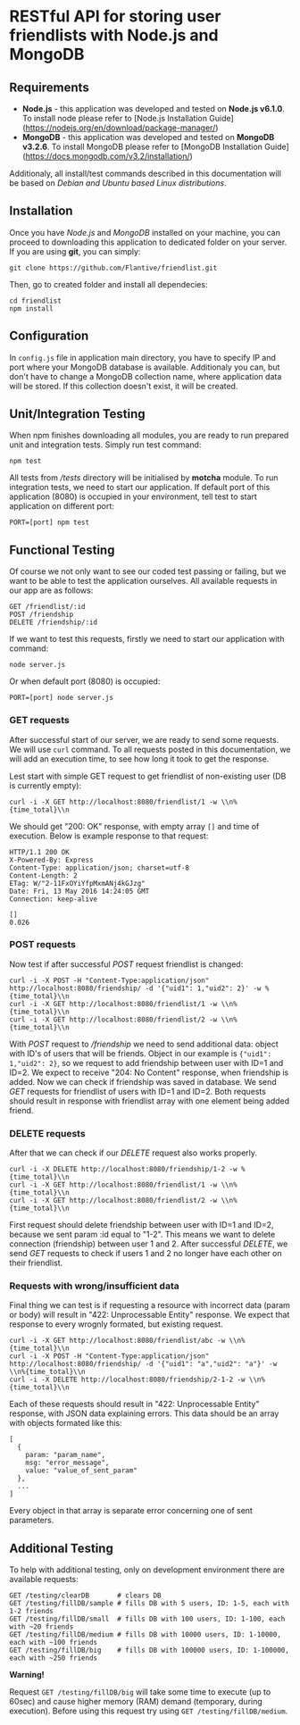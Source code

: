 # RESTful API for storing user friendlists with Node.js and MongoDB


## Requirements

- **Node.js** - this application was developed and tested on **Node.js v6.1.0**. To install node please refer to [Node.js Installation Guide] (https://nodejs.org/en/download/package-manager/)
- **MongoDB** - this application was developed and tested on **MongoDB v3.2.6**. To install MongoDB please refer to [MongoDB Installation Guide] (https://docs.mongodb.com/v3.2/installation/)

Additionaly, all install/test commands described in this documentation will be based on *Debian and Ubuntu based Linux distributions*.


## Installation

Once you have *Node.js* and *MongoDB* installed on your machine, you can proceed to 
downloading this application to dedicated folder on your server. If you are using **git**, you can simply:

    git clone https://github.com/Flantive/friendlist.git

Then, go to created folder and install all dependecies:

    cd friendlist
    npm install

## Configuration

In `config.js` file in application main directory, you have to specify IP and port where your MongoDB database is available. Additionaly you can, but don't have to change a MongoDB collection name, where application data will be stored. If this collection doesn't exist, it will be created.

## Unit/Integration Testing

When npm finishes downloading all modules, you are ready to run prepared unit and integration tests. Simply run test command:

    npm test

All tests from */tests* directory will be initialised by **motcha** module. To run integration tests, we need to start our application. If default port of this application (8080) is occupied in your environment, tell test to start application on different port:

    PORT=[port] npm test


## Functional Testing

Of course we not only want to see our coded test passing or failing, but we want to be able to test the application ourselves. All available requests in our app are as follows:

    GET /friendlist/:id
    POST /friendship
    DELETE /friendship/:id

If we want to test this requests, firstly we need to start our application with command:

    node server.js 

Or when default port (8080) is occupied:

    PORT=[port] node server.js

### GET requests

After successful start of our server, we are ready to send some requests. We will use `curl` command. To all requests posted in this documentation, we will add an execution time, to see how long it took to get the response.

Lest start with simple GET request to get friendlist of non-existing user (DB is currently empty):

    curl -i -X GET http://localhost:8080/friendlist/1 -w \\n%{time_total}\\n

We should get "200: OK" response, with empty array `[]` and time of execution. Below is example response to that request:

    HTTP/1.1 200 OK
    X-Powered-By: Express
    Content-Type: application/json; charset=utf-8
    Content-Length: 2
    ETag: W/"2-11FxOYiYfpMxmANj4kGJzg"
    Date: Fri, 13 May 2016 14:24:05 GMT
    Connection: keep-alive

    []
    0.026

### POST requests

Now test if after successful *POST* request friendlist is changed:

    curl -i -X POST -H "Content-Type:application/json" http://localhost:8080/friendship/ -d '{"uid1": 1,"uid2": 2}' -w %{time_total}\\n
    curl -i -X GET http://localhost:8080/friendlist/1 -w \\n%{time_total}\\n
    curl -i -X GET http://localhost:8080/friendlist/2 -w \\n%{time_total}\\n

With *POST* request to */friendship* we need to send additional data: object with ID's of users that will be friends. Object in our example is `{"uid1": 1,"uid2": 2}`, so we request to add friendship between user with ID=1 and ID=2. We expect to receive "204: No Content" response, when friendship is added.
Now we can check if friendship was saved in database. We send *GET* requests for friendlist of users with ID=1 and ID=2. Both requests should result in response with friendlist array with one element being added friend.

### DELETE requests

After that we can check if our *DELETE* request also works properly. 

    curl -i -X DELETE http://localhost:8080/friendship/1-2 -w %{time_total}\\n
    curl -i -X GET http://localhost:8080/friendlist/1 -w \\n%{time_total}\\n
    curl -i -X GET http://localhost:8080/friendlist/2 -w \\n%{time_total}\\n

First request should delete friendship between user with ID=1 and ID=2, because we sent param :id equal to "1-2". This means we want to delete connection (friendship) between user 1 and 2.
After successful *DELETE*, we send *GET* requests to check if users 1 and 2 no longer have each other on their friendlist.

### Requests with wrong/insufficient data

Final thing we can test is if requesting a resource with incorrect data (param or body) will result in "422: Unprocessable Entity" response. We expect that response to every wrognly formated, but existing request.

    curl -i -X GET http://localhost:8080/friendlist/abc -w \\n%{time_total}\\n
    curl -i -X POST -H "Content-Type:application/json" http://localhost:8080/friendship/ -d '{"uid1": "a","uid2": "a"}' -w \\n%{time_total}\\n
    curl -i -X DELETE http://localhost:8080/friendship/2-1-2 -w \\n%{time_total}\\n

Each of these requests should result in "422: Unprocessable Entity" response, with JSON data explaining errors. This data should be an array with objects formated like this:

    [
      {
        param: "param_name",
        msg: "error_message",
        value: "value_of_sent_param"
      },
      ...
    ]

Every object in that array is separate error concerning one of sent parameters.

## Additional Testing

To help with additional testing, only on development environment there are available requests:

    GET /testing/clearDB       # clears DB
    GET /testing/fillDB/sample # fills DB with 5 users, ID: 1-5, each with 1-2 friends
    GET /testing/fillDB/small  # fills DB with 100 users, ID: 1-100, each with ~20 friends
    GET /testing/fillDB/medium # fills DB with 10000 users, ID: 1-10000, each with ~100 friends
    GET /testing/fillDB/big    # fills DB with 100000 users, ID: 1-100000, each with ~250 friends

**Warning!**

Request `GET /testing/fillDB/big` will take some time to execute (up to 60sec) and cause higher memory (RAM) demand (temporary, during execution). Before using this request try using `GET /testing/fillDB/medium`.